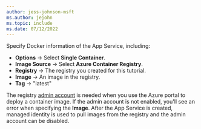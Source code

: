 ```yaml
---
author: jess-johnson-msft
ms.author: jejohn
ms.topic: include
ms.date: 07/12/2022
---
```


Specify Docker information of the App Service, including:

* **Options** &rarr; Select **Single Container**.
* **Image Source** &rarr; Select **Azure Container Registry**.
* **Registry** &rarr; The registry you created for this tutorial. 
* **Image** &rarr; An image in the registry.
* **Tag** &rarr; "latest"

The registry [admin account](/azure/container-registry/container-registry-authentication#admin-account) is needed when you use the Azure portal to deploy a container image. If the admin account is not enabled, you'll see an error when specifying the **Image**.  After the App Service is created, managed identity is used to pull images from the registry and the admin account can be disabled.
